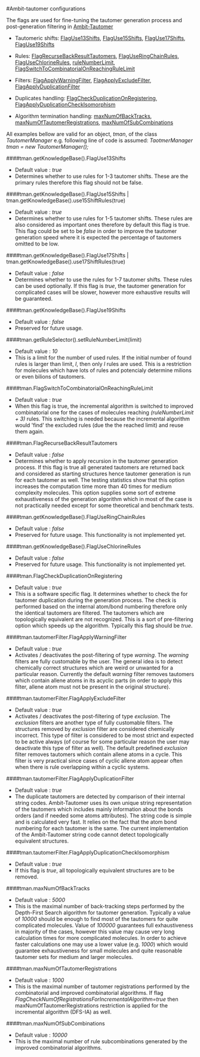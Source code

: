 #Ambit-tautomer configurations

The flags are used for fine-tuning the tautomer generation process and post-generation filtering in [Ambit-Tautomer](README.md) 

* Tautomeric shifts:
[FlagUse13Shifts](#FlagUse13Shifts), [FlagUse15Shifts](#FlagUse15Shifts), [FlagUse17Shifts](#FlagUse17Shifts), [FlagUse19Shifts](#FlagUse19Shifts)

* Rules:
[FlagRecurseBackResultTautomers](#FlagRecurseBackResultTautomers), [FlagUseRingChainRules](#FlagUseRingChainRules), [FlagUseChlorineRules](#FlagUseChlorineRules), [ruleNumberLimit](#ruleNumberLimit), [FlagSwitchToCombinatorialOnReachingRuleLimit](#FlagSwitchToCombinatorialOnReachingRuleLimit) 

* <a name="Filters"></a>Filters: 
[FlagApplyWarningFilter](#FlagApplyWarningFilter), [FlagApplyExcludeFilter](#FlagApplyExcludeFilter), [FlagApplyDuplicationFilter](#FlagApplyDuplicationFilter) 

* Duplicates handling:
[FlagCheckDuplicationOnRegistering](#FlagCheckDuplicationOnRegistering),  [FlagApplyDuplicationCheckIsomorphism](#FlagApplyDuplicationCheckIsomorphism) 

* Algorithm termination handling:
[maxNumOfBackTracks](#maxNumOfBackTracks), [maxNumOfTautomerRegistrations](#maxNumOfTautomerRegistrations), [maxNumOfSubCombinations](#maxNumOfSubCombinations)

All examples bellow are valid for an object, *tman*, of the class *TautomerManager* e.g. following line of code is assumed:
*TaotmerManager tman = new TautomerManager();*

####<a name="FlagUse13Shifts"></a>tman.getKnowledgeBase().FlagUse13Shifts
* Default value : *true*
* Determines whether to use rules for 1-3 tautomer shifts. These are the primary rules therefore this flag should not be false.

####<a name="FlagUse15Shifts"></a>tman.getKnowledgeBase().FlagUse15Shifts | tman.getKnowledgeBase().use15ShiftRules(true)
* Default value : *true*
* Determines whether to use rules for 1-5 tautomer shifts. These rules are also considered as important ones therefore by default this flag is true. This flag could be set to be *false* in order to improve the tautomer generation speed where it is expected the percentage of tautomers omitted to be low.

####<a name="FlagUse17Shifts"></a>tman.getKnowledgeBase().FlagUse17Shifts | tman.getKnowledgeBase().use17ShiftRules(true)
* Default value : *false*
* Determines whether to use the rules for 1-7 tautomer shifts. These rules can be used optionally. If this flag is *true*, the tautomer generation for complicated cases will be slower, however more exhaustive results will be guaranteed. 

####<a name="FlagUse19Shifts"></a>tman.getKnowledgeBase().FlagUse19Shifts
* Default value : *false*
* Preserved for future usage.

####<a name="ruleNumberLimit"></a>tman.getRuleSelector().setRuleNumberLimit(limit)
* Default value : *10*
* This is a limit for the number of used rules. If the initial number of found rules is larger than limit, *l*, then only *l* rules are used. This is a restriction for molecules which have lots of rules and potencialy determine milions or even bilions of tautomers.

####<a name="FlagSwitchToCombinatorialOnReachingRuleLimit"></a>tman.FlagSwitchToCombinatorialOnReachingRuleLimit
* Default value : *true*
* When this flag is true, the incremental algorithm is switched to improved combinatorial one for the cases of molecules reaching *(ruleNumberLimit + 3)* rules. This switching is needed because the incremental algorithm would 'find' the excluded rules (due the the reached limit) and reuse them again. 


####<a name="FlagRecurseBackResultTautomers"></a>tman.FlagRecurseBackResultTautomers
* Default value : *false*
* Determines whether to apply recursion in the tautomer generation process. If this flag is true all generated tautomers are returned back and considered as starting structures hence tautomer generation is run for each tautomer as well. The testing statistics show that this option increases the computation time more than 40 times for medium complexity molecules. This option supplies some sort of extreme exhaustiveness of the generation algorithm which in most of the case is not practically needed except for some theoretical and benchmark tests.

####<a name="FlagUseRingChainRules"></a>tman.getKnowledgeBase().FlagUseRingChainRules
* Default value : *false*
* Preserved for future usage. This functionality is not implemented yet.

####<a name="FlagUseChlorineRules"></a>tman.getKnowledgeBase().FlagUseChlorineRules
* Default value : *false*
* Preserved for future usage. This functionality is not implemented yet.

####<a name="FlagCheckDuplicationOnRegistering"></a>tman.FlagCheckDuplicationOnRegistering
* Default value : *true*
* This is a software specific flag. It determines whether to check the for tautomer duplication during the generation process. The check is performed based on the internal atom/bond numbering therefore only the identical tautomers are filtered. The tautomers which are topologically equivalent are not recognized. This is a sort of pre-filtering option which speeds up the algorithm. Typically this flag should be *true*.

####<a name="FlagApplyWarningFilter"></a>tman.tautomerFilter.FlagApplyWarningFilter
* Default value : *true*
* Activates / deactivates the post-filtering of type _warning_.  The _warning_ filters are fully customable by the user. The general idea is to detect chemically correct structures which are weird or unwanted for a particular reason.  Currently the default _warning_ filter removes tautomers which contain allene atoms in its acyclic parts (in order to apply this filter, allene atom must not be present in the original structure). 

####<a name="FlagApplyExcludeFilter"></a>tman.tautomerFilter.FlagApplyExcludeFilter
* Default value : *true*
* Activates / deactivates the post-filtering of type _exclusion_.
The _exclusion_ filters are another type of fully customable filters. The structures removed by _exclusion_ filter are considered chemically incorrect. This type of filter is considered to be most strict and expected to be active always (of course for some particular reason the user may deactivate this type of filter as well). The default predefined _exclusion_ filter removes tautomers which contain allene atoms in a cycle. This filter is very practical since cases of cyclic allene atom appear often when there is rule overlapping within a cyclic systems.

####<a name="FlagApplyDuplicationFilter"></a>tman.tautomerFilter.FlagApplyDuplicationFilter
* Default value : *true*
* The duplicate tautomers are detected by comparison of their internal string codes. Ambit-Tautomer uses its own unique string representation of the tautomers which includes mainly information about the bonds orders (and if needed some atoms attributes).  The string code is simple and is calculated very fast. It relies on the fact that the atom bond numbering for each tautomer is the same. The current implementation of the Ambit-Tautomer string code cannot detect topologically equivalent structures.

####<a name="FlagApplyDuplicationCheckIsomorphism"></a>tman.tautomerFilter.FlagApplyDuplicationCheckIsomorphism
* Default value : *true*
* If this flag is *true*, all topologically equivalent structures are to be removed.

####<a name="maxNumOfBackTracks"></a>tman.maxNumOfBackTracks
* Default value : *5000*
* This is the maximal number of back-tracking steps performed by the Depth-First Search algorithm for tautomer generation. Typically a value of *10000* should be enough to find most of the tautomers for quite complicated molecules. Value of *100000* guarantees full exhaustiveness in majority of the cases, however this value may cause very long calculation times for more complicated molecules. In order to achieve faster calculations one may use a lower value (e.g. *1000*) which would guarantee exhaustiveness for small molecules and quite reasonable tautomer sets for medium and larger molecules.     
 
####<a name="maxNumOfTautomerRegistrations"></a>tman.maxNumOfTautomerRegistrations
* Default value : *1000*
* This is the maximal number of tautomer registrations performed by the combinatorial and improved combinatorial algorithms. If flag *FlagCheckNumOfRegistrationsForIncrementalAlgorithm=true* then maxNumOfTautomerRegistrations restriction is applied for the incremental algorithm (DFS-IA) as well. 

####<a name="maxNumOfSubCombinations"></a>tman.maxNumOfSubCombinations
* Default value : *10000*
* This is the maximal number of rule subcombinations generated by the improved combinatorial algorithms.  
